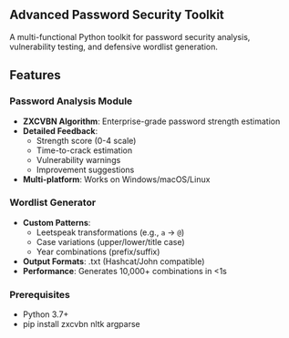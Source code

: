 ## Advanced Password Security Toolkit

A multi-functional Python toolkit for password security analysis, vulnerability testing, and defensive wordlist generation.

## Features

### Password Analysis Module
- **ZXCVBN Algorithm**: Enterprise-grade password strength estimation
- **Detailed Feedback**:
  - Strength score (0-4 scale)
  - Time-to-crack estimation
  - Vulnerability warnings
  - Improvement suggestions
- **Multi-platform**: Works on Windows/macOS/Linux

### Wordlist Generator
- **Custom Patterns**:
  - Leetspeak transformations (e.g., `a` → `@`)
  - Case variations (upper/lower/title case)
  - Year combinations (prefix/suffix)
- **Output Formats**: .txt (Hashcat/John compatible)
- **Performance**: Generates 10,000+ combinations in <1s

### Prerequisites
- Python 3.7+
- pip install zxcvbn nltk argparse


